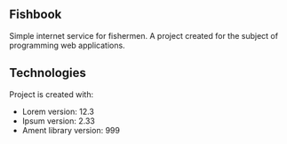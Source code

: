 ## Fishbook 

Simple internet service for fishermen. 
A project created for the subject of programming web applications. 


## Technologies
Project is created with:
* Lorem version: 12.3
* Ipsum version: 2.33
* Ament library version: 999
